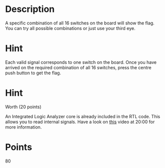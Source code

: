 # Description

A specific combination of all 16 switches on the board will show the flag. You can try all possible combinations or just use your third eye.   
# Hint

Each valid signal corresponds to one switch on the board. Once you have arrived on the required combination of all 16 switches, press the centre push button to get the flag.

# Hint 
Worth (20 points)

An Integrated Logic Analyzer core is already included in the RTL code. This allows you to read internal signals. Have a look on [this](https://www.youtube.com/watch?v=kTjeTOf6ACI) video at 20:00 for more information.
# Points

80
